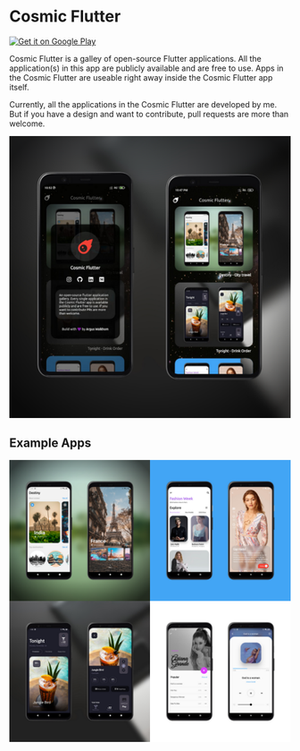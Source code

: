 # Cosmic Flutter

<a href="https://play.google.com/store/apps/details?id=com.flirtwithflutter.cosmicflutter"><img alt="Get it on Google Play" src="https://play.google.com/intl/en_us/badges/images/generic/en-play-badge.png" height=60px /></a>

Cosmic Flutter is a galley of open-source Flutter applications. All the application(s) in this app are publicly available and are free to use. Apps in the Cosmic Flutter are useable right away inside the Cosmic Flutter app itself.

Currently, all the applications in the Cosmic Flutter are developed by me. But if you have a design and want to contribute, pull requests are more than welcome.

![enter image description here](https://github.com/arguswaikhom/ResourceBank/blob/master/arguswaikhom/cosmic_flutter/cosmic-flutter.png?raw=true)

## Example Apps
![enter image description here](https://github.com/arguswaikhom/ResourceBank/blob/master/arguswaikhom/cosmic_flutter/demo-apps.png?raw=true)
